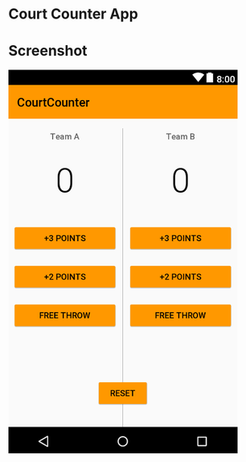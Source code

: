 # Court Counter App

# Screenshot
![screenshot](https://github.com/emgperez/android-projects/blob/master/Screenshots/CourtCounter/Screenshot.PNG)


